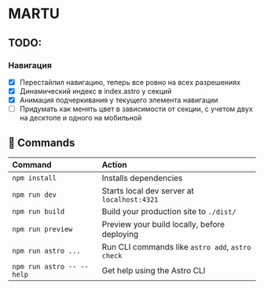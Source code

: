 # MARTU

## TODO:

### Навигация

- [x] Перестайлил навигацию, теперь все ровно на всех разрешениях
- [x] Динамический индекс в index.astro у секций
- [x] Анимация подчеркивания у текущего элемента навигации
- [ ] Придумать как менять цвет в зависимости от секции, с учетом двух на десктопе и одного на мобильной

## 🧞 Commands

| Command                   | Action                                           |
| :------------------------ | :----------------------------------------------- |
| `npm install`             | Installs dependencies                            |
| `npm run dev`             | Starts local dev server at `localhost:4321`      |
| `npm run build`           | Build your production site to `./dist/`          |
| `npm run preview`         | Preview your build locally, before deploying     |
| `npm run astro ...`       | Run CLI commands like `astro add`, `astro check` |
| `npm run astro -- --help` | Get help using the Astro CLI                     |
